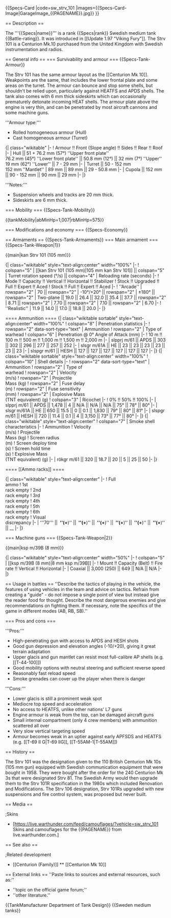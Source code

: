 {{Specs-Card
|code=sw_strv_101
|images={{Specs-Card-Image|GarageImage_{{PAGENAME}}.jpg}}
}}

== Description ==

<!-- ''In the description, the first part should be about the history of the creation and combat usage of the vehicle, as well as its key features. In the second part, tell the reader about the ground vehicle in the game. Insert a screenshot of the vehicle, so that if the novice player does not remember the vehicle by name, he will immediately understand what kind of vehicle the article is talking about.'' -->

The '''{{Specs|name}}''' is a rank {{Specs|rank}} Swedish medium tank {{Battle-rating}}. It was introduced in [[Update 1.97 "Viking Fury"]]. The Strv 101 is a Centurion Mk.10 purchased from the United Kingdom with Swedish instrumentation and radios.

== General info ==
=== Survivability and armour ===
{{Specs-Tank-Armour}}

<!-- ''Describe armour protection. Note the most well protected and key weak areas. Appreciate the layout of modules as well as the number and location of crew members. Is the level of armour protection sufficient, is the placement of modules helpful for survival in combat? If necessary use a visual template to indicate the most secure and weak zones of the armour.'' -->

The Strv 101 has the same armour layout as the [[Centurion Mk 10]]. Weakpoints are the same, that includes the lower frontal plate and some areas on the turret. The armour can bounce and stop some shells, but shouldn't be relied upon, particularly against HEATFS and APDS shells. The tank also comes with 6 mm thick sideskirts which can occasionally prematurely detonate incoming HEAT shells. The armour plate above the engine is very thin, and can be penetrated by most aircraft cannons and some machine guns.

'''Armour type:'''

- Rolled homogeneous armour (Hull)
- Cast homogeneous armour (Turret)

{| class="wikitable"
|-
! Armour !! Front (Slope angle) !! Sides !! Rear !! Roof
|-
| Hull || 51 + 76.2 mm (57°) ''Upper front plate'' <br>76.2 mm (45°) ''Lower front plate'' || 50.8 mm (12°) || 32 mm (7°) ''Upper'' <br>19 mm (62°) ''Lower'' || 7 - 29 mm
|-
| Turret || 50 - 152 mm <br>152 mm ''Mantlet''
| 89 mm || 89 mm || 29 - 50.8 mm
|-
| Cupola || 152 mm || 90 - 152 mm || 90 mm || 29 mm
|-
|}

'''Notes:'''

- Suspension wheels and tracks are 20 mm thick.
- Sideskirts are 6 mm thick.

=== Mobility ===
{{Specs-Tank-Mobility}}

<!-- ''Write about the mobility of the ground vehicle. Estimate the specific power and manoeuvrability, as well as the maximum speed forwards and backwards.'' -->

{{tankMobility|abMinHp=1,007|rbMinHp=575}}

=== Modifications and economy ===
{{Specs-Economy}}

== Armaments ==
{{Specs-Tank-Armaments}}
=== Main armament ===
{{Specs-Tank-Weapon|1}}

<!-- ''Give the reader information about the characteristics of the main gun. Assess its effectiveness in a battle based on the reloading speed, ballistics and the power of shells. Do not forget about the flexibility of the fire, that is how quickly the cannon can be aimed at the target, open fire on it and aim at another enemy. Add a link to the main article on the gun: <code><nowiki>{{main|Name of the weapon}}</nowiki></code>. Describe in general terms the ammunition available for the main gun. Give advice on how to use them and how to fill the ammunition storage.'' -->

{{main|kan Strv 101 (105 mm)}}

{| class="wikitable" style="text-align:center" width="100%"
|-
! colspan="5" | [[kan Strv 101 (105 mm)|105 mm kan Strv 101]] || colspan="5" | Turret rotation speed (°/s) || colspan="4" | Reloading rate (seconds)
|-
! Mode !! Capacity !! Vertical !! Horizontal !! Stabilizer
! Stock !! Upgraded !! Full !! Expert !! Aced
! Stock !! Full !! Expert !! Aced
|-
! ''Arcade''
| rowspan="2" | 70 || rowspan="2" | -10°/+20° || rowspan="2" | ±180° || rowspan="2" | Two-plane || 19.0 || 26.4 || 32.0 || 35.4 || 37.7 || rowspan="2" | 8.71 || rowspan="2" | 7.70 || rowspan="2" | 7.10 || rowspan="2" | 6.70
|-
! ''Realistic''
| 11.9 || 14.0 || 17.0 || 18.8 || 20.0
|-
|}

==== Ammunition ====
{| class="wikitable sortable" style="text-align:center" width="100%"
! colspan="8" | Penetration statistics
|-
! rowspan="2" data-sort-type="text" | Ammunition
! rowspan="2" | Type of<br>warhead
! colspan="6" | Penetration @ 0° Angle of Attack (mm)
|-
! 10 m !! 100 m !! 500 m !! 1,000 m !! 1,500 m !! 2,000 m
|-
| slpprj m/61 || APDS || 303 || 302 || 296 || 277 || 257 || 252
|-
| slsgr m/61A || HE || 23 || 23 || 23 || 23 || 23 || 23
|-
| slspgr m/61 || HESH || 127 || 127 || 127 || 127 || 127 || 127
|-
|}
{| class="wikitable sortable" style="text-align:center" width="100%"
! colspan="10" | Shell details
|-
! rowspan="2" data-sort-type="text" | Ammunition
! rowspan="2" | Type of<br>warhead
! rowspan="2" | Velocity<br>(m/s)
! rowspan="2" | Projectile<br>Mass (kg)
! rowspan="2" | Fuse delay<br>(m)
! rowspan="2" | Fuse sensitivity<br>(mm)
! rowspan="2" | Explosive Mass<br>(TNT equivalent) (g)
! colspan="3" | Ricochet
|-
! 0% !! 50% !! 100%
|-
| slpprj m/61 || APDS || 1,478 || 4 || N/A || N/A || N/A || 75° || 78° || 80°
|-
| slsgr m/61A || HE || 650 || 15.5 || 0 || 0.1 || 1,830 || 79° || 80° || 81°
|-
| slspgr m/61 || HESH || 720 || 11.4 || 0.1 || 4 || 3,150 || 73° || 77° || 80°
|-
|}
{| class="wikitable" style="text-align:center"
! colspan="7" | Smoke shell characteristics
|-
! Ammunition
! Velocity<br>(m/s)
! Projectile<br>Mass (kg)
! Screen radius<br>(m)
! Screen deploy time<br>(s)
! Screen hold time<br>(s)
! Explosive Mass<br>(TNT equivalent) (g)
|-
| rökgr m/61 || 320 || 18.7 || 20 || 5 || 25 || 50
|-
|}

==== [[Ammo racks]] ====

<!-- [[File:Ammoracks_{{PAGENAME}}.png|right|thumb|x250px|[[Ammo racks]] of the {{PAGENAME}}]] -->
<!-- '''Last updated:''' -->

{| class="wikitable" style="text-align:center"
|-
! Full<br>ammo
! 1st<br>rack empty
! 2nd<br>rack empty
! 3rd<br>rack empty
! 4th<br>rack empty
! 5th<br>rack empty
! 6th<br>rack empty
! Visual<br>discrepancy
|-
| '''70''' || **&nbsp;''(+**)'' || **&nbsp;''(+**)'' || **&nbsp;''(+**)'' || **&nbsp;''(+**)'' || **&nbsp;''(+**)'' || **&nbsp;''(+**)'' || \_\_
|-
|}

=== Machine guns ===
{{Specs-Tank-Weapon|2}}

<!-- ''Offensive and anti-aircraft machine guns not only allow you to fight some aircraft but also are effective against lightly armoured vehicles. Evaluate machine guns and give recommendations on its use.'' -->

{{main|ksp m/39B (8 mm)}}

{| class="wikitable" style="text-align:center" width="50%"
|-
! colspan="5" | [[ksp m/39B (8 mm)|8 mm ksp m/39B]]
|-
! Mount !! Capacity (Belt) !! Fire rate !! Vertical !! Horizontal
|-
| Coaxial || 3,000 (250) || 649 || N/A || N/A
|-
|}

== Usage in battles ==
''Describe the tactics of playing in the vehicle, the features of using vehicles in the team and advice on tactics. Refrain from creating a "guide" - do not impose a single point of view but instead give the reader food for thought. Describe the most dangerous enemies and give recommendations on fighting them. If necessary, note the specifics of the game in different modes (AB, RB, SB).''

=== Pros and cons ===

<!-- ''Summarise and briefly evaluate the vehicle in terms of its characteristics and combat effectiveness. Mark its pros and cons in a bulleted list. Try not to use more than 6 points for each of the characteristics. Avoid using categorical definitions such as "bad", "good" and the like - use substitutions with softer forms such as "inadequate" and "effective".'' -->

'''Pros:'''

- High-penetrating gun with access to APDS and HESH shots
- Good gun depression and elevation angles (-10/+20), giving it great terrain adaptation
- Upper glacis and gun mantlet can resist most full-calibre AP shells (e.g. [[T-44-100]])
- Good mobility options with neutral steering and sufficient reverse speed
- Reasonably fast reload speed
- Smoke grenades can cover up the player when there is danger

'''Cons:'''

- Lower glacis is still a prominent weak spot
- Mediocre top speed and acceleration
- No access to HEATFS, unlike other nations' L7 guns
- Engine armour is weak from the top, can be damaged aircraft guns
- Small internal compartment (only 4 crew members) with ammunition scattered all over
- Very slow vertical targeting speed
- Armour becomes weak in an uptier against early APFSDS and HEATFS (e.g. [[T-69 II G|T-69 IIG]], [[T-55AM-1|T-55AM]])

== History ==

<!-- ''Describe the history of the creation and combat usage of the vehicle in more detail than in the introduction. If the historical reference turns out to be too long, take it to a separate article, taking a link to the article about the vehicle and adding a block "/History" (example: <nowiki>https://wiki.warthunder.com/(Vehicle-name)/History</nowiki>) and add a link to it here using the <code>main</code> template. Be sure to reference text and sources by using <code><nowiki><ref></ref></nowiki></code>, as well as adding them at the end of the article with <code><nowiki><references /></nowiki></code>. This section may also include the vehicle's dev blog entry (if applicable) and the in-game encyclopedia description (under <code><nowiki>=== In-game description ===</nowiki></code>, also if applicable).'' -->

The Strv 101 was the designation given to the 110 British Centurion Mk 10s (105 mm gun) equipped with Swedish communication equipment that were bought in 1958. They were bought after the order for the 240 Centurion Mk 3s that were designated Strv 81. The Swedish Army would then upgrade them to the Strv 101R specification in the 1980s which included Renovation and Modifications. The Strv 106 designation, Strv 101Rs upgraded with new suspensions and fire control system, was proposed but never built.

== Media ==

<!-- ''Excellent additions to the article would be video guides, screenshots from the game, and photos.'' -->

;Skins

- [https://live.warthunder.com/feed/camouflages/?vehicle=sw_strv_101 Skins and camouflages for the {{PAGENAME}} from live.warthunder.com.]

== See also ==

<!-- ''Links to the articles on the War Thunder Wiki that you think will be useful for the reader, for example:''
* ''reference to the series of the vehicles;''
* ''links to approximate analogues of other nations and research trees.'' -->

;Related development

- [[Centurion (Family)]]
  \*\* [[Centurion Mk 10]]

== External links ==
''Paste links to sources and external resources, such as:''

- ''topic on the official game forum;''
- ''other literature.''

{{TankManufacturer Department of Tank Design}}
{{Sweden medium tanks}}
